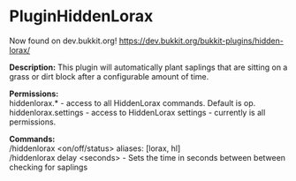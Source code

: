 # PluginHiddenLorax  
  
Now found on dev.bukkit.org!
https://dev.bukkit.org/bukkit-plugins/hidden-lorax/

**Description:**
This plugin will automatically plant saplings that are sitting on a grass or dirt block after a configurable amount of time.

**Permissions:**  
hiddenlorax.* - access to all HiddenLorax commands. Default is op.  
hiddenlorax.settings - access to HiddenLorax settings - currently is all permissions.  

**Commands:**  
/hiddenlorax \<on/off/status> aliases: [lorax, hl]  
/hiddenlorax delay \<seconds> - Sets the time in seconds between between checking for saplings
